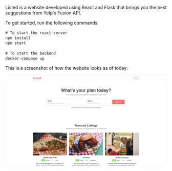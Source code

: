 Listed is a website developed using React and Flask that brings you the best suggestions from Yelp's Fusion API.

To get started, run the following commands:
```
# To start the react server
npm install
npm start

# To start the backend
docker-compose up
```

This is a screenshot of how the website looks as of today:


![alt text](https://raw.githubusercontent.com/gkeswani92/listed/master/public/images/v1.png)
